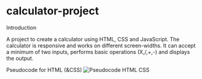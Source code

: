 # calculator-project

Introduction

A project to create a calculator using HTML, CSS and JavaScript. 
The calculator is responsive and works on different screen-widths. 
It can accept a minimum of two inputs, performs basic operations 
(X,/,+,-) and displays the output. 

Pseudocode for HTML (&CSS)
![Pseudocode HTML CSS](https://user-images.githubusercontent.com/81630548/214247775-ada0be5c-36b7-4e58-8684-55990431ffee.jpg)
